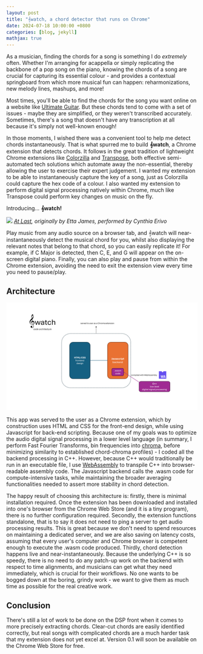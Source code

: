 ```yaml
---
layout: post
title: "𝄞watch, a chord detector that runs on Chrome"
date: 2024-07-18 10:00:00 +0800
categories: [blog, jekyll]
mathjax: true
---
```


As a musician, finding the chords for a song is something I do *extremely* often. Whether I'm arranging for acappella or simply replicating the backbone of a pop song on the piano, knowing the chords of a song are crucial for capturing its essential colour - and provides a contextual springboard from which more musical fun can happen: reharmonizations, new melody lines, mashups, and more!

Most times, you'll be able to find the chords for the song you want online on a website like [Ultimate Guitar](https://www.ultimate-guitar.com). But these chords tend to come with a set of issues - maybe they are simplified, or they weren't transcribed accurately. Sometimes, there's a song that doesn't have any transcription at all because it's simply not well-known enough! 

In those moments, I wished there was a convenient tool to help me detect chords instantaneously. That is what spurred me to build **𝄞watch**, a Chrome extension that detects chords. It follows in the great tradition of lightweight Chrome extensions like [Colorzilla](https://www.colorzilla.com/chrome/) and [Transpose](https://transpose.video), both effective semi-automated tech solutions which automate away the non-essential, thereby allowing the user to exercise their expert judgement. I wanted my extension to be able to instantaneously capture the key of a song, just as Colorzilla could capture the hex code of a colour. I also wanted my extension to perform digital signal processing natively within Chrome, much like Transpose could perform key changes on music on the fly.

Introducing... **𝄞watch!**

![](/assets/swatch_atlast_demo.gif)
*[At Last](https://www.youtube.com/watch?v=HUwhPN5-9bk), originally by Etta James, performed by Cynthia Erivo*


Play music from any audio source on a browser tab, and 𝄞watch will near-instantaneously detect the musical chord for you, whilst also displaying the relevant notes that belong to that chord, so you can easily replicate it! For example, if C Major is detected, then C, E, and G will appear on the on-screen digital piano. Finally, you can also play and pause from within the Chrome extension, avoiding the need to exit the extension view every time you need to pause/play.

## Architecture

![](/assets/swatch_codearchi.png)


This app was served to the user as a Chrome extension, which by construction uses HTML and CSS for the front-end design, while using Javascript for back-end scripting. Because one of my goals was to optimize the audio digital signal processing in a lower level language (in summary, I perform Fast Fourier Transforms, bin frequencies into [chroma](https://en.wikipedia.org/wiki/Chroma_feature), before minimizing similarity to established chord-chroma profiles) - I coded all the backend processing in C++. However, because C++ would traditionally be run in an executable file, I use [WebAssembly](https://webassembly.org) to transpile C++ into browser-readable assembly code. The Javascript backend calls the .wasm code for compute-intensive tasks, while maintaining the broader averaging functionalities needed to assert more stability in chord detection.

The happy result of choosing this architecture is: firstly, there is minimal installation required. Once the extension has been downloaded and installed into one's browser from the Chrome Web Store (and it is a tiny program), there is no further configuration required. Secondly, the extension functions standalone, that is to say it does not need to ping a server to get audio processing results. This is great because we don't need to spend resources on maintaining a dedicated server, and we are also saving on latency costs, assuming that every user's computer and Chrome browser is competent enough to execute the .wasm code produced. Thirdly, chord detection happens live and near-instantaneously. Because the underlying C++ is so speedy, there is no need to do any patch-up work on the backend with respect to time alignments, and musicians can get what they need immediately, which is crucial for their workflows. No one wants to be bogged down at the boring, grindy work - we want to give them as much time as possible for the real creative work.

## Conclusion

There's still a lot of work to be done on the DSP front when it comes to more precisely extracting chords. Clear-cut chords are easily identified correctly, but real songs with complicated chords are a much harder task that my extension does not yet excel at. Version 0.1 will soon be available on the Chrome Web Store for free.